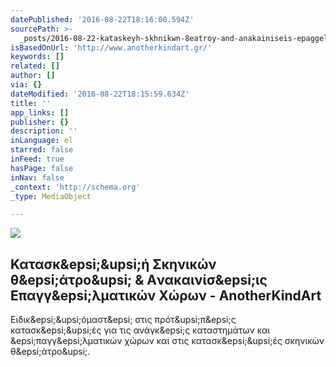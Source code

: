 ```yaml
---
datePublished: '2016-08-22T18:16:00.594Z'
sourcePath: >-
  _posts/2016-08-22-kataskeyh-skhnikwn-8eatroy-and-anakainiseis-epaggelmatikwn-xwr.md
isBasedOnUrl: 'http://www.anotherkindart.gr/'
keywords: []
related: []
author: []
via: {}
dateModified: '2016-08-22T18:15:59.634Z'
title: ''
app_links: []
publisher: {}
description: ''
inLanguage: el
starred: false
inFeed: true
hasPage: false
inNav: false
_context: 'http://schema.org'
_type: MediaObject

---
```

![](https://the-grid-user-content.s3-us-west-2.amazonaws.com/8691191f-dbf4-4f91-99b7-eeb4f0d90532.jpg)

<article style=""><h1>Κατασκ&amp;epsi;&amp;upsi;ή Σκηνικών θ&amp;epsi;άτρο&amp;upsi; &amp; Aνακαινίσ&amp;epsi;ις Επαγγ&amp;epsi;λματικών Χώρων - AnotherKindArt</h1><p>Ειδικ&amp;epsi;&amp;upsi;όμαστ&amp;epsi; στις πρότ&amp;upsi;π&amp;epsi;ς κατασκ&amp;epsi;&amp;upsi;ές για τις ανάγκ&amp;epsi;ς καταστημάτων και &amp;epsi;παγγ&amp;epsi;λματικών χώρων και στις κατασκ&amp;epsi;&amp;upsi;ές σκηνικών θ&amp;epsi;άτρο&amp;upsi;.</p></article>